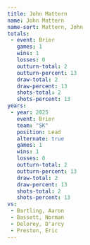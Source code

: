 ```yaml
---
title: John Mattern
name: John Mattern
name-sort: Mattern, John
totals:
 - event: Brier
   games: 1
   wins: 1
   losses: 0
   outturn-total: 2
   outturn-percent: 13
   draw-total: 2
   draw-percent: 13
   shots-total: 2
   shots-percent: 13
years:
 - year: 2025
   event: Brier
   team: "SK"
   position: Lead
   alternate: true
   games: 1
   wins: 1
   losses: 0
   outturn-total: 2
   outturn-percent: 13
   draw-total: 2
   draw-percent: 13
   shots-total: 2
   shots-percent: 13
vs:
 - Bartling, Aaron
 - Bassett, Norman
 - Delorey, D'arcy
 - Preston, Eric
---
```

